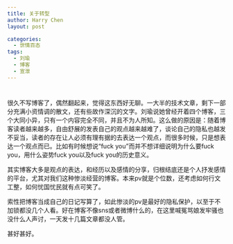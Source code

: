```yaml
---
title: 关于转型
author: Harry Chen
layout: post

categories:
  - 世情百态
tags:
  - 刘瑜
  - 博客
  - 宣泄
---
```

# 

很久不写博客了，偶然翻起来，觉得这东西好无聊。一大半的技术文章，剩下一部分充满小资情调的散文，还有些故作深沉的文字。刘瑜说她曾经开着四个博客，三个大同小异，只有一个内容完全不同，并且不为人所知。这么做的原因是：随着博客读者越来越多，自由舒展的发表自己的观点越来越难了，谈论自己的隐私也越发不妥当，读者的存在让人必须有理有据的去表达一个观点，而很多时候，只是想表达一个观点而已。比如有时候想说“fuck you”而并不想详细说明为什么要fuck you，用什么姿势fuck you以及fuck you的历史意义。

其实博客大多是观点的表达，和经历以及感情的分享，归根结底还是个人抒发感情的平台，尤其对我们这种惨淡经营的博客。本来pv就是个位数，还考虑如何行文工整，如何忧国忧民就有点可笑了。

索性把博客当成自己的日记写算了，如此惨淡的pv是最好的隐私保护，以至于不加锁都没几个人看。好在博客不像sns或者微博什么的，在这里喊冤骂娘发牢骚也没什么人声讨，一天发十几篇文章都没人管。

甚好甚好。
